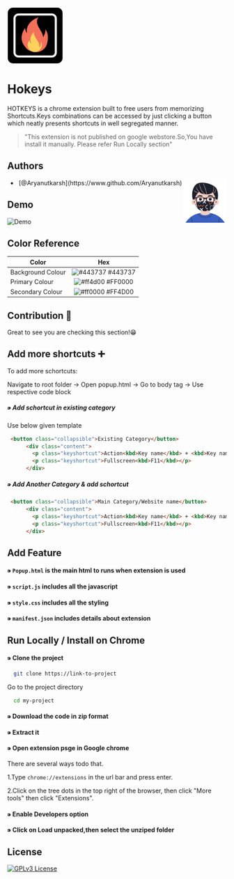 ![Logo](/logo.png)


# Hokeys

HOTKEYS is a chrome extension built to free users from memorizing Shortcuts.Keys combinations can be accessed by just clicking a button which neatly presents shortcuts in well segregated manner.
>"This extension is not published on google webstore.So,You have install it manually. Please refer Run Locally section"


## Authors

- <div align="center">
   [@Aryanutkarsh](https://www.github.com/Aryanutkarsh)
  <a href="https://github.com/Aryanutkarsh">
    <img align="right" width="100" src="https://github.com/Aryanutkarsh/Aryanutkarsh/blob/main/20210824_221743_0000.png">
  </a>
</div>


## Demo

![Demo](/Demo.gif)

## Color Reference

| Color             | Hex                                                                  |
| ----------------- | :------------------------------------------------------------------: |
| Background Colour | ![#443737](https://via.placeholder.com/10/443737?text=+)  #443737    |
|  Primary Colour   | ![#ff4d00](https://via.placeholder.com/10/ff0000?text=+) #FF0000     |
| Secondary Colour  | ![#ff0000](https://via.placeholder.com/10/ff4D00?text=+) #FF4D00     |


## Contribution 👥️️

Great to see you are checking this section!😁

## Add more shortcuts ➕️
To add more schortcuts:

Navigate to root folder → Open popup.html → Go to body tag → Use respective code block

##### ⁍ Add schortcut in existing category
Use below given template
```html
 <button class="collapsible">Existing Category</button>
      <div class="content">
        <p class="keyshortcut">Action<kbd>Key name</kbd> + <kbd>Key name</kbd></p>
        <p class="keyshortcut">Fullscreen<kbd>F11</kbd></p>
      </div>
```


##### ⁍ Add Another Category & add schortcut

```html
 <button class="collapsible">Main Category/Website name</button>
      <div class="content">
        <p class="keyshortcut">Action<kbd>Key name</kbd> + <kbd>Key name</kbd></p>
        <p class="keyshortcut">Fullscreen<kbd>F11</kbd></p>
      </div>
```

## Add Feature
#### ⁍ `Popup.html`    is the main html to runs when extension is used 
#### ⁍ `script.js`     includes all the javascript
#### ⁍ `style.css`     includes all the styling
#### ⁍ `manifest.json` includes details about extension


## Run Locally / Install on Chrome


#### ⁍ Clone the project

```bash
  git clone https://link-to-project
```

Go to the project directory

```bash
  cd my-project
```

#### ⁍ Download the code in zip format
#### ⁍ Extract it
#### ⁍ Open extension psge in Google chrome
There are several ways todo that.

1.Type `chrome://extensions` in the url bar and press enter.

2.Click on the tree dots in the top right of the browser, then click "More tools" then click "Extensions".

#### ⁍ Enable Developers option
#### ⁍ Click on Load unpacked,then select the unziped folder

## License

[![GPLv3 License](https://img.shields.io/badge/License-GPL%20v3-yellow.svg)](/Hotkeys/LICENSE.txt)
